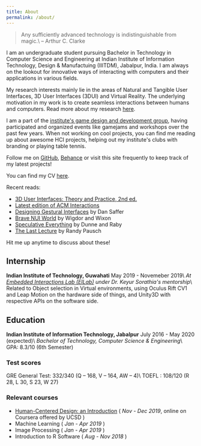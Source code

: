 ```yaml
---
title: About
permalink: /about/
---
```


> Any sufficiently advanced technology is indistinguishable from magic.\\
> – Arthur C. Clarke

I am an undergraduate student pursuing Bachelor in Technology in Computer Science and Engineering at Indian Institute of Information Technology, Design & Manufactuing (IIITDM), Jabalpur, India. I am always on the lookout for innovative ways of interacting with computers and their applications in various fields.

My research interests mainly lie in the areas of Natural and Tangible User Interfaces, 3D User Interfaces (3DUI) and Virtual Reality. The underlying motivation in my work is to create seamless interactions between humans and computers. Read more about my research [here](/research/).

I am a part of the [institute's game design and development group][gamedev], having participated and organized events like gamejams and workshops over the past few years. When not working on cool projects, you can find me reading up about awesome HCI projects, helping out my institute's clubs with branding or playing table tennis.

Follow me on [GitHub][gh], [Behance][be] or visit this site frequently to keep track of my latest projects!

You can find my CV [here][cv].

Recent reads:
* [3D User Interfaces: Theory and Practice, 2nd ed.](https://www.amazon.com/3D-User-Interfaces-Practice-Usability/dp/0134034325)
* [Latest edition of ACM Interactions](https://interactions.acm.org/)
* [Designing Gestural Interfaces](https://dl.acm.org/citation.cfm?id=1496379) by Dan Saffer
* [Brave NUI World](https://dl.acm.org/citation.cfm?id=1995309) by Wigdor and Wixon
* [Speculative Everything](https://mitpress.mit.edu/books/speculative-everything) by Dunne and Raby
* [The Last Lecture](https://www.cmu.edu/randyslecture/book/) by Randy Pausch

Hit me up anytime to discuss about these!

## Internship
**Indian Institute of Technology, Guwahati** May 2019 - Novemeber 2019\\
*At [Embedded Interactions Lab (EILab)][eilab] under Dr. Keyur Sorathia's mentorship*\\
Related to Object selection in Virtual environments, using Oculus Rift CV1 and Leap Motion on the hardware side of things, and Unity3D with respective APIs on the software side.

## Education
**Indian Institute of Information Technology, Jabalpur** July 2016 - May 2020 (expected)\\
*Bachelor of Technology, Computer Science & Engineering*\\
GPA: 8.3/10 (6th Semester)

### Test scores
GRE General Test: 332/340 (Q – 168, V – 164, AW – 4)\\
TOEFL : 108/120 (R 28, L 30, S 23, W 27)

### Relevant courses

* [Human-Centered Design: an Introduction][coursera] ( *Nov - Dec 2019*, online on Coursera offered by UCSD )
* Machine Learning ( *Jan - Apr 2019* )
* Image Processing ( *Jan - Apr 2019* )
* Introduction to R Software ( *Aug - Nov 2018* )


[gh]: https://github.com/DevPika
[be]: https://behance.net/ayaskant
[cv]: https://github.com/DevPika/devpika.github.io/blob/master/assets/Ayaskant_Panigrahi_CV.pdf
[eilab]: http://embeddedinteractions.com/
[coursera]: https://www.coursera.org/account/accomplishments/verify/T2TAEGQN9L2G
[gamedev]: https://grolibur.wordpress.com/

